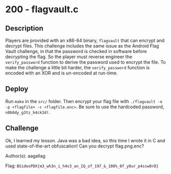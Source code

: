 # 200 - flagvault.c

## Description

Players are provided with an x86-64 binary, `flagvault` that can encrypt and decrypt files.  This challenge includes the same issue as the Android Flag Vault challenge, in that the password is checked in software before decrypting the flag.  So the player must reverse engineer the `verify_password` function to derive the password used to encrypt the file.  To make the challenge a little bit harder, the `verify_password` function is encoded with an XOR and is un-encoded at run-time.

## Deploy

Run `make` in the `src/` folder.  Then encrypt your flag file with `./flagvault -e -p <flagfile> -c <flagfile.enc>`.  Be sure to use the hardcoded password, `n0b0dy_g3tz_h4ck3d!`.

## Challenge

Ok, I learned my lesson.  Java was a bad idea, so this time I wrote it in C and used state-of-the-art obfuscation!  Can you decrypt flag.png.enc?

Author(s): aagallag

Flag: `BSidesPDX{m3_wh3n_i_h4v3_an_IQ_of_197_&_100%_0f_y0ur_p4ssw0rD}`
